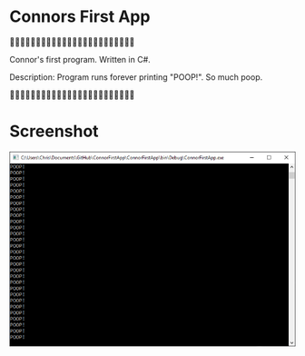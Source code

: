 # Connors First App
💩💩💩💩💩💩💩💩💩💩💩💩💩💩💩💩💩💩💩💩💩💩💩💩

Connor's first program.  Written in C#.  

Description:
Program runs forever printing "POOP!".  So much poop.

💩💩💩💩💩💩💩💩💩💩💩💩💩💩💩💩💩💩💩💩💩💩💩💩

# Screenshot

![Connor First App Screenshot](/Images/ConnorFirstApp_Screenshot.png)
